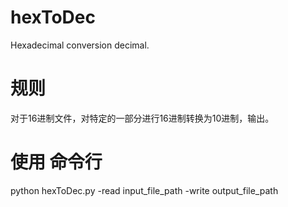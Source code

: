 # hexToDec
Hexadecimal conversion decimal.

# 规则
对于16进制文件，对特定的一部分进行16进制转换为10进制，输出。

# 使用 命令行
python hexToDec.py -read input_file_path -write output_file_path
